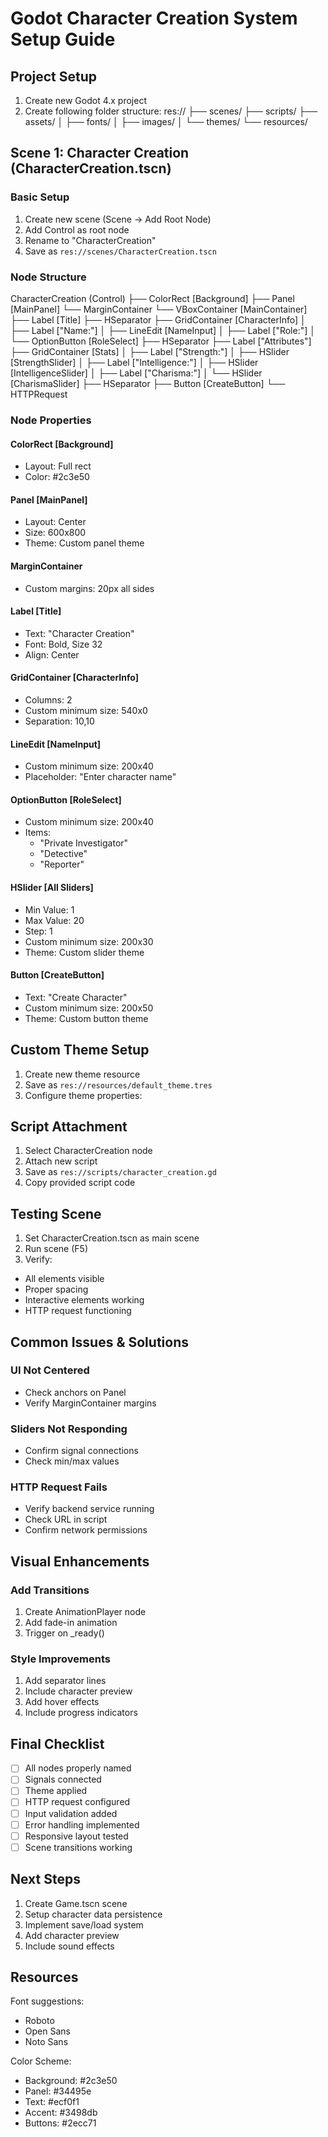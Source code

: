 # Godot Character Creation System Setup Guide

## Project Setup
1. Create new Godot 4.x project
2. Create following folder structure:
res:// ├── scenes/ ├── scripts/ ├── assets/ │ ├── fonts/ │ ├── images/ │ └── themes/ └── resources/


## Scene 1: Character Creation (CharacterCreation.tscn)

### Basic Setup
1. Create new scene (Scene -> Add Root Node)
2. Add Control as root node
3. Rename to "CharacterCreation"
4. Save as `res://scenes/CharacterCreation.tscn`

### Node Structure
CharacterCreation (Control) ├── ColorRect [Background] ├── Panel [MainPanel] └── MarginContainer └── VBoxContainer [MainContainer] ├── Label [Title] ├── HSeparator ├── GridContainer [CharacterInfo] │ ├── Label ["Name:"] │ ├── LineEdit [NameInput] │ ├── Label ["Role:"] │ └── OptionButton [RoleSelect] ├── HSeparator ├── Label ["Attributes"] ├── GridContainer [Stats] │ ├── Label ["Strength:"] │ ├── HSlider [StrengthSlider] │ ├── Label ["Intelligence:"] │ ├── HSlider [IntelligenceSlider] │ ├── Label ["Charisma:"] │ └── HSlider [CharismaSlider] ├── HSeparator ├── Button [CreateButton] └── HTTPRequest
### Node Properties

#### ColorRect [Background]
- Layout: Full rect
- Color: #2c3e50

#### Panel [MainPanel]
- Layout: Center
- Size: 600x800
- Theme: Custom panel theme

#### MarginContainer
- Custom margins: 20px all sides

#### Label [Title]
- Text: "Character Creation"
- Font: Bold, Size 32
- Align: Center

#### GridContainer [CharacterInfo]
- Columns: 2
- Custom minimum size: 540x0
- Separation: 10,10

#### LineEdit [NameInput]
- Custom minimum size: 200x40
- Placeholder: "Enter character name"

#### OptionButton [RoleSelect]
- Custom minimum size: 200x40
- Items:
  - "Private Investigator"
  - "Detective"
  - "Reporter"

#### HSlider [All Sliders]
- Min Value: 1
- Max Value: 20
- Step: 1
- Custom minimum size: 200x30
- Theme: Custom slider theme

#### Button [CreateButton]
- Text: "Create Character"
- Custom minimum size: 200x50
- Theme: Custom button theme

## Custom Theme Setup

1. Create new theme resource
2. Save as `res://resources/default_theme.tres`
3. Configure theme properties:

## Script Attachment

1. Select CharacterCreation node
2. Attach new script
3. Save as `res://scripts/character_creation.gd`
4. Copy provided script code

## Testing Scene

1. Set CharacterCreation.tscn as main scene
2. Run scene (F5)
3. Verify:
- All elements visible
- Proper spacing
- Interactive elements working
- HTTP request functioning

## Common Issues & Solutions

### UI Not Centered
- Check anchors on Panel
- Verify MarginContainer margins

### Sliders Not Responding
- Confirm signal connections
- Check min/max values

### HTTP Request Fails
- Verify backend service running
- Check URL in script
- Confirm network permissions

## Visual Enhancements

### Add Transitions
1. Create AnimationPlayer node
2. Add fade-in animation
3. Trigger on _ready()

### Style Improvements
1. Add separator lines
2. Include character preview
3. Add hover effects
4. Include progress indicators

## Final Checklist

- [ ] All nodes properly named
- [ ] Signals connected
- [ ] Theme applied
- [ ] HTTP request configured
- [ ] Input validation added
- [ ] Error handling implemented
- [ ] Responsive layout tested
- [ ] Scene transitions working

## Next Steps

1. Create Game.tscn scene
2. Setup character data persistence
3. Implement save/load system
4. Add character preview
5. Include sound effects

## Resources

Font suggestions:
- Roboto
- Open Sans
- Noto Sans

Color Scheme:
- Background: #2c3e50
- Panel: #34495e
- Text: #ecf0f1
- Accent: #3498db
- Buttons: #2ecc71